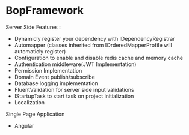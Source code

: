 # BopFramework
Server Side Features : 
- Dynamicly register your dependency with IDependencyRegistrar
- Automapper (classes inherited from IOrderedMapperProfile will automaticly register)
- Configuration to enable and disable redis cache and memory cache
- Authentication middleware(JWT Implementation)
- Permission Implementation
- Domain Event publish/subscribe
- Database logging implementation
- FluentValidation for server side input validations
- IStartupTask to start task on project initialization
- Localization

Single Page Application
- Angular
